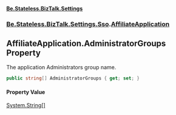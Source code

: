 #### [Be.Stateless.BizTalk.Settings](README.md 'README')
### [Be.Stateless.BizTalk.Settings.Sso](Be.Stateless.BizTalk.Settings.Sso.md 'Be.Stateless.BizTalk.Settings.Sso').[AffiliateApplication](AffiliateApplication.md 'Be.Stateless.BizTalk.Settings.Sso.AffiliateApplication')

## AffiliateApplication.AdministratorGroups Property

The application Administrators group name.

```csharp
public string[] AdministratorGroups { get; set; }
```

#### Property Value
[System.String](https://docs.microsoft.com/en-us/dotnet/api/System.String 'System.String')[[]](https://docs.microsoft.com/en-us/dotnet/api/System.Array 'System.Array')